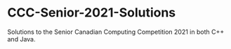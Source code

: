 # CCC-Senior-2021-Solutions
Solutions to the Senior Canadian Computing Competition 2021 in both C++ and Java.
